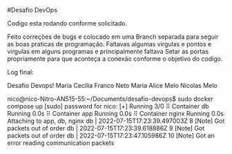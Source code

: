 #Desafio DevOps

Codigo esta rodando conforme solicitado.

Feito correções de bugs e colocado em uma Branch separada para seguir as boas praticas de programação.
Faltavas algumas virgulas e pontos e virgulas em alguns programas e principalmente faltava Setar as portas propriamente para que aconteça a conexão conforme o objetivo do codigo.



Log final:



Desafio Devops!
Maria Cecília Franco Neto
Maria Alice Melo
Nicolas Melo


nico@nico-Nitro-AN515-55:~/Documents/desafio-devops$ sudo docker compose up
[sudo] password for nico: 
[+] Running 3/0
 ⠿ Container db     Running                                                0.0s
 ⠿ Container app    Running                                                0.0s
 ⠿ Container nginx  Running                                                0.0s
Attaching to app, db, nginx
db     | 2022-07-15T17:23:39.497003Z 8 [Note] Got packets out of order
db     | 2022-07-15T17:23:39.618886Z 9 [Note] Got packets out of order
db     | 2022-07-15T17:23:47.105986Z 10 [Note] Got an error reading communication packets
